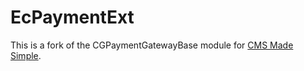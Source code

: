 # EcPaymentExt

This is a fork of the CGPaymentGatewayBase module for [CMS Made Simple](https://www.cmsmadesimple.org/).
